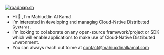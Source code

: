 [![roadmap.sh](https://roadmap.sh/card/wide/6724adf731d65c235d0505d1?variant=light)](https://roadmap.sh)

- Hi 👋 , I’m Mahiuddin Al Kamal.
- I’m interested in developing and managing Cloud-Native Distributed Systems.
- I’m looking to collaborate on any open-source framework/project or SDK which will enable applications to make use of Cloud-Native Distributed Environment. 
- You can always reach out to me at contact@mahiuddinalkamal.com
  
<!---
mahiuddinalkamal/mahiuddinalkamal is a ✨ special ✨ repository because its `README.md` (this file) appears on your GitHub profile.
You can click the Preview link to take a look at your changes.
--->

